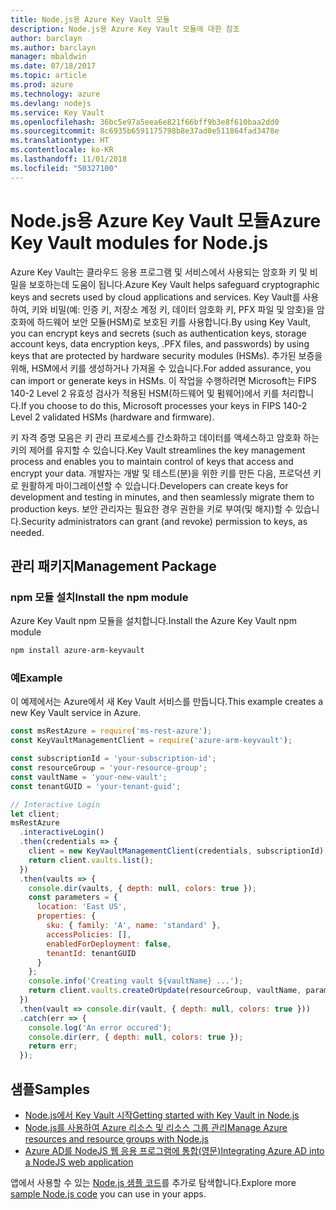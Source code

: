 ```yaml
---
title: Node.js용 Azure Key Vault 모듈
description: Node.js용 Azure Key Vault 모듈에 대한 참조
author: barclayn
ms.author: barclayn
manager: mbaldwin
ms.date: 07/18/2017
ms.topic: article
ms.prod: azure
ms.technology: azure
ms.devlang: nodejs
ms.service: Key Vault
ms.openlocfilehash: 36bc5e97a5eea6e821f66bff9b3e8f610baa2dd0
ms.sourcegitcommit: 8c6935b6591175798b8e37ad0e511864fad3478e
ms.translationtype: HT
ms.contentlocale: ko-KR
ms.lasthandoff: 11/01/2018
ms.locfileid: "50327100"
---
```

# <a name="azure-key-vault-modules-for-nodejs"></a><span data-ttu-id="60a89-103">Node.js용 Azure Key Vault 모듈</span><span class="sxs-lookup"><span data-stu-id="60a89-103">Azure Key Vault modules for Node.js</span></span>

<span data-ttu-id="60a89-104">Azure Key Vault는 클라우드 응용 프로그램 및 서비스에서 사용되는 암호화 키 및 비밀을 보호하는데 도움이 됩니다.</span><span class="sxs-lookup"><span data-stu-id="60a89-104">Azure Key Vault helps safeguard cryptographic keys and secrets used by cloud applications and services.</span></span> <span data-ttu-id="60a89-105">Key Vault를 사용하여, 키와 비밀(예: 인증 키, 저장소 계정 키, 데이터 암호화 키, PFX 파일 및 암호)을 암호화에 하드웨어 보안 모듈(HSM)로 보호된 키를 사용합니다.</span><span class="sxs-lookup"><span data-stu-id="60a89-105">By using Key Vault, you can encrypt keys and secrets (such as authentication keys, storage account keys, data encryption keys, .PFX files, and passwords) by using keys that are protected by hardware security modules (HSMs).</span></span> <span data-ttu-id="60a89-106">추가된 보증을 위해, HSM에서 키를 생성하거나 가져올 수 있습니다.</span><span class="sxs-lookup"><span data-stu-id="60a89-106">For added assurance, you can import or generate keys in HSMs.</span></span> <span data-ttu-id="60a89-107">이 작업을 수행하려면 Microsoft는 FIPS 140-2 Level 2 유효성 검사가 적용된 HSM(하드웨어 및 펌웨어)에서 키를 처리합니다.</span><span class="sxs-lookup"><span data-stu-id="60a89-107">If you choose to do this, Microsoft processes your keys in FIPS 140-2 Level 2 validated HSMs (hardware and firmware).</span></span>

<span data-ttu-id="60a89-108">키 자격 증명 모음은 키 관리 프로세스를 간소화하고 데이터를 액세스하고 암호화 하는 키의 제어를 유지할 수 있습니다.</span><span class="sxs-lookup"><span data-stu-id="60a89-108">Key Vault streamlines the key management process and enables you to maintain control of keys that access and encrypt your data.</span></span> <span data-ttu-id="60a89-109">개발자는 개발 및 테스트(분)을 위한 키를 만든 다음, 프로덕션 키로 원활하게 마이그레이션할 수 있습니다.</span><span class="sxs-lookup"><span data-stu-id="60a89-109">Developers can create keys for development and testing in minutes, and then seamlessly migrate them to production keys.</span></span> <span data-ttu-id="60a89-110">보안 관리자는 필요한 경우 권한을 키로 부여(및 해지)할 수 있습니다.</span><span class="sxs-lookup"><span data-stu-id="60a89-110">Security administrators can grant (and revoke) permission to keys, as needed.</span></span>

## <a name="management-package"></a><span data-ttu-id="60a89-111">관리 패키지</span><span class="sxs-lookup"><span data-stu-id="60a89-111">Management Package</span></span>

### <a name="install-the-npm-module"></a><span data-ttu-id="60a89-112">npm 모듈 설치</span><span class="sxs-lookup"><span data-stu-id="60a89-112">Install the npm module</span></span> 

<span data-ttu-id="60a89-113">Azure Key Vault npm 모듈을 설치합니다.</span><span class="sxs-lookup"><span data-stu-id="60a89-113">Install the Azure Key Vault npm module</span></span>

```bash
npm install azure-arm-keyvault
```

### <a name="example"></a><span data-ttu-id="60a89-114">예</span><span class="sxs-lookup"><span data-stu-id="60a89-114">Example</span></span>

<span data-ttu-id="60a89-115">이 예제에서는 Azure에서 새 Key Vault 서비스를 만듭니다.</span><span class="sxs-lookup"><span data-stu-id="60a89-115">This example creates a new Key Vault service in Azure.</span></span>

```javascript
const msRestAzure = require('ms-rest-azure');
const KeyVaultManagementClient = require('azure-arm-keyvault');

const subscriptionId = 'your-subscription-id';
const resourceGroup = 'your-resource-group';
const vaultName = 'your-new-vault';
const tenantGUID = 'your-tenant-guid';

// Interactive Login
let client;
msRestAzure
  .interactiveLogin()
  .then(credentials => {
    client = new KeyVaultManagementClient(credentials, subscriptionId);
    return client.vaults.list();
  })
  .then(vaults => {
    console.dir(vaults, { depth: null, colors: true });
    const parameters = {
      location: 'East US',
      properties: {
        sku: { family: 'A', name: 'standard' },
        accessPolicies: [],
        enabledForDeployment: false,
        tenantId: tenantGUID
      }
    };
    console.info('Creating vault ${vaultName} ...');
    return client.vaults.createOrUpdate(resourceGroup, vaultName, parameters);
  })
  .then(vault => console.dir(vault, { depth: null, colors: true }))
  .catch(err => {
    console.log('An error occured');
    console.dir(err, { depth: null, colors: true });
    return err;
  });
```

## <a name="samples"></a><span data-ttu-id="60a89-116">샘플</span><span class="sxs-lookup"><span data-stu-id="60a89-116">Samples</span></span>

- [<span data-ttu-id="60a89-117">Node.js에서 Key Vault 시작</span><span class="sxs-lookup"><span data-stu-id="60a89-117">Getting started with Key Vault in Node.js</span></span>](https://azure.microsoft.com/resources/samples/key-vault-node-getting-started/)
- [<span data-ttu-id="60a89-118">Node.js를 사용하여 Azure 리소스 및 리소스 그룹 관리</span><span class="sxs-lookup"><span data-stu-id="60a89-118">Manage Azure resources and resource groups with Node.js</span></span>](https://azure.microsoft.com/resources/samples/resource-manager-node-resources-and-groups/) 
- [<span data-ttu-id="60a89-119">Azure AD를 NodeJS 웹 응용 프로그램에 통합(영문)</span><span class="sxs-lookup"><span data-stu-id="60a89-119">Integrating Azure AD into a NodeJS web application</span></span>](https://azure.microsoft.com/resources/samples/active-directory-node-webapp-openidconnect/) 

<span data-ttu-id="60a89-120">앱에서 사용할 수 있는 [Node.js 샘플 코드](https://azure.microsoft.com/resources/samples/?platform=nodejs)를 추가로 탐색합니다.</span><span class="sxs-lookup"><span data-stu-id="60a89-120">Explore more [sample Node.js code](https://azure.microsoft.com/resources/samples/?platform=nodejs) you can use in your apps.</span></span>
